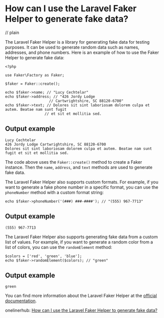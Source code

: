 # How can I use the Laravel Faker Helper to generate fake data?
// plain

The Laravel Faker Helper is a library for generating fake data for testing purposes. It can be used to generate random data such as names, addresses, and phone numbers. Here is an example of how to use the Faker Helper to generate fake data:

```
<?php

use Faker\Factory as Faker;

$faker = Faker::create();

echo $faker->name; // "Lucy Cechtelar"
echo $faker->address; // "426 Jordy Lodge
                    // Cartwrightshire, SC 88120-6700"
echo $faker->text; // Dolores sit sint laboriosam dolorem culpa et autem. Beatae nam sunt fugit
                  // et sit et mollitia sed.
```

## Output example


```
Lucy Cechtelar
426 Jordy Lodge Cartwrightshire, SC 88120-6700
Dolores sit sint laboriosam dolorem culpa et autem. Beatae nam sunt fugit et sit et mollitia sed.
```

The code above uses the `Faker::create()` method to create a Faker instance. Then the `name`, `address`, and `text` methods are used to generate fake data.

The Laravel Faker Helper also supports custom formats. For example, if you want to generate a fake phone number in a specific format, you can use the `phoneNumber` method with a custom format string:

```
echo $faker->phoneNumber('(###) ###-####'); // "(555) 967-7713"
```

## Output example


```
(555) 967-7713
```

The Laravel Faker Helper also supports generating fake data from a custom list of values. For example, if you want to generate a random color from a list of colors, you can use the `randomElement` method:

```
$colors = ['red', 'green', 'blue'];
echo $faker->randomElement($colors); // "green"
```

## Output example


```
green
```

You can find more information about the Laravel Faker Helper at the [official documentation](https://laravel.com/docs/master/faker).

onelinerhub: [How can I use the Laravel Faker Helper to generate fake data?](https://onelinerhub.com/php-faker/how-can-i-use-the-laravel-faker-helper-to-generate-fake-data)